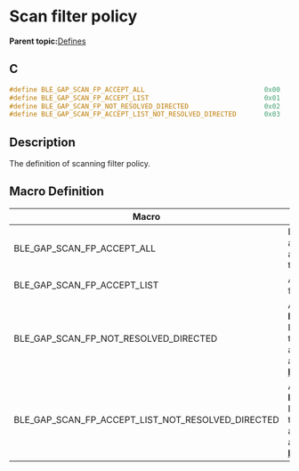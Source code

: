 # Scan filter policy

**Parent topic:**[Defines](GUID-FB430BFE-A9A9-473D-A588-1240BBD25ADD.md)

## C

```c
#define BLE_GAP_SCAN_FP_ACCEPT_ALL                              0x00
#define BLE_GAP_SCAN_FP_ACCEPT_LIST                             0x01
#define BLE_GAP_SCAN_FP_NOT_RESOLVED_DIRECTED                   0x02
#define BLE_GAP_SCAN_FP_ACCEPT_LIST_NOT_RESOLVED_DIRECTED       0x03
```

## Description

The definition of scanning filter policy.

## Macro Definition

|Macro|Description|
|-----|-----------|
|BLE\_GAP\_SCAN\_FP\_ACCEPT\_ALL|Default setting. Accept all advertising except directed advertising packets not addressed to this device.|
|BLE\_GAP\_SCAN\_FP\_ACCEPT\_LIST|Accept only advertisement packets from devices in the filter accept list.|
|BLE\_GAP\_SCAN\_FP\_NOT\_RESOLVED\_DIRECTED|Accept advertising packets like **BLE\_GAP\_SCAN\_FP\_ACCEPT\_ALL**. Directed advertising PDUs where the TargetA is a resolvable private address that cannot be resolved are also accepted. Valid only for **[BLE\_GAP\_SetExtScanningParams](GUID-13A6B45F-81F1-42A4-8FEC-D1FD6E073882.md)**.|
|BLE\_GAP\_SCAN\_FP\_ACCEPT\_LIST\_NOT\_RESOLVED\_DIRECTED|Accept advertising packets like **BLE\_GAP\_SCAN\_FP\_ACCEPT\_LIST**. Directed advertising PDUs where the TargetA is a resolvable private address that cannot be resolved are also accepted. Valid only for **[BLE\_GAP\_SetExtScanningParams](GUID-13A6B45F-81F1-42A4-8FEC-D1FD6E073882.md)**.|


